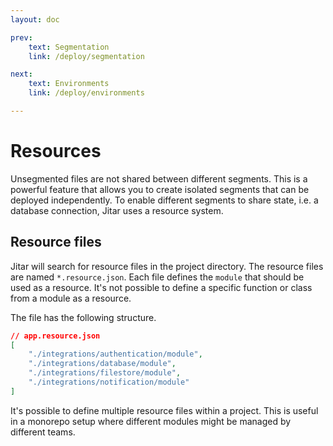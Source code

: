 ```yaml
---
layout: doc

prev:
    text: Segmentation
    link: /deploy/segmentation

next:
    text: Environments
    link: /deploy/environments

---
```


# Resources

Unsegmented files are not shared between different segments. This is a powerful feature that allows you to create isolated segments that can be deployed independently. To enable different segments to share state, i.e. a database connection, Jitar uses a resource system.

## Resource files

Jitar will search for resource files in the project directory. The resource files are named `*.resource.json`. Each file defines the `module` that should be used as a resource. It's not possible to define a specific function or class from a module as a resource. 

The file has the following structure.

```json
// app.resource.json
[
    "./integrations/authentication/module",
    "./integrations/database/module",
    "./integrations/filestore/module",
    "./integrations/notification/module"
]
```

It's possible to define multiple resource files within a project. This is useful in a monorepo setup where different modules might be managed by different teams.